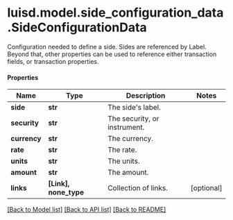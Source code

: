 # luisd.model.side_configuration_data.SideConfigurationData

Configuration needed to define a side. Sides are referenced by Label. Beyond that, other properties  can be used to reference either transaction fields, or transaction properties.

#### Properties
Name | Type | Description | Notes
------------ | ------------- | ------------- | -------------
**side** | **str** | The side&#x27;s label. | 
**security** | **str** | The security, or instrument. | 
**currency** | **str** | The currency. | 
**rate** | **str** | The rate. | 
**units** | **str** | The units. | 
**amount** | **str** | The amount. | 
**links** | **[Link], none_type** | Collection of links. | [optional] 

[[Back to Model list]](../../README.md#documentation-for-models) [[Back to API list]](../../README.md#documentation-for-api-endpoints) [[Back to README]](../../README.md)


